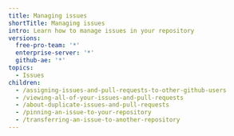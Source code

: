 ```yaml
---
title: Managing issues
shortTitle: Managing issues
intro: Learn how to manage issues in your repository
versions:
  free-pro-team: '*'
  enterprise-server: '*'
  github-ae: '*'
topics:
  - Issues
children:
  - /assigning-issues-and-pull-requests-to-other-github-users
  - /viewing-all-of-your-issues-and-pull-requests
  - /about-duplicate-issues-and-pull-requests
  - /pinning-an-issue-to-your-repository
  - /transferring-an-issue-to-another-repository
---
```


